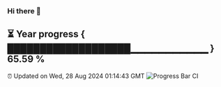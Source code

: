 ### Hi there 👋
⏳ Year progress { ███████████████████▁▁▁▁▁▁▁▁▁▁▁ } 65.59 %
---
⏰ Updated on Wed, 28 Aug 2024 01:14:43 GMT
![Progress Bar CI](https://github.com/liununu/liununu/workflows/Progress%20Bar%20CI/badge.svg)
